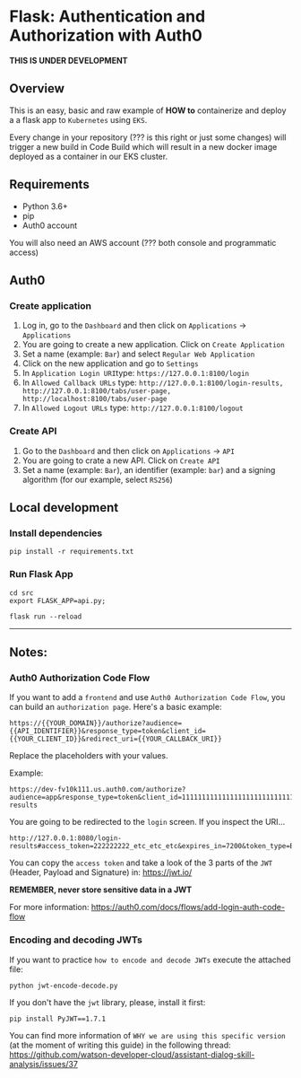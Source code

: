 # Flask: Authentication and Authorization with Auth0

**THIS IS UNDER DEVELOPMENT**

## Overview

This is an easy, basic and raw example of **HOW to** containerize and deploy a a flask app to `Kubernetes` using `EKS`.

Every change in your repository (??? is this right or just some changes) will trigger a new build in Code Build which will result in a new docker image deployed as a container in our EKS cluster. 

## Requirements

* Python 3.6+
* pip
* Auth0 account


You will also need an AWS account (??? both console and programmatic access)

## Auth0

### Create application

1. Log in, go to the `Dashboard` and then click on `Applications` -> `Applications`
2. You are going to create a new application. Click on `Create Application`
  1. Set a name (example: `Bar`) and select `Regular Web Application`
3. Click on the new application and go to `Settings`
  1. In `Application Login URI`type: `https://127.0.0.1:8100/login`
  1. In `Allowed Callback URLs` type: `http://127.0.0.1:8100/login-results, http://127.0.0.1:8100/tabs/user-page, http://localhost:8100/tabs/user-page`
  1. In `Allowed Logout URLs` type: `http://127.0.0.1:8100/logout`

### Create API

1. Go to the `Dashboard` and then click on `Applications` -> `API`
2. You are going to crate a new API. Click on `Create API`
  1. Set a name (example: `Bar`), an identifier (example: `bar`) and a signing algorithm (for our example, select `RS256`)


## Local development

### Install dependencies

```
pip install -r requirements.txt
```

### Run Flask App

```
cd src
export FLASK_APP=api.py;

flask run --reload
```
---

## Notes:

### Auth0 Authorization Code Flow

If you want to add a `frontend` and use `Auth0 Authorization Code Flow`, you can build an `authorization page`. Here's a basic example:

```
https://{{YOUR_DOMAIN}}/authorize?audience={{API_IDENTIFIER}}&response_type=token&client_id={{YOUR_CLIENT_ID}}&redirect_uri={{YOUR_CALLBACK_URI}}
```

Replace the placeholders with your values.

Example:

```
https://dev-fv10k111.us.auth0.com/authorize?audience=app&response_type=token&client_id=11111111111111111111111111111111&redirect_uri=http://127.0.0.1:8080/login-results
```

You are going to be redirected to the `login` screen.
If you inspect the URI...

```
http://127.0.0.1:8080/login-results#access_token=222222222_etc_etc_etc&expires_in=7200&token_type=Bearer
```

You can copy the `access token` and take a look of the 3 parts of the `JWT` (Header, Payload and Signature) in: https://jwt.io/

**REMEMBER, never store sensitive data in a JWT**

For more information: https://auth0.com/docs/flows/add-login-auth-code-flow

### Encoding and decoding JWTs

If you want to practice `how to encode and decode JWTs` execute the attached file:
```
python jwt-encode-decode.py
```

If you don't have the `jwt` library, please, install it first:
```
pip install PyJWT==1.7.1
```

You can find more information of `WHY we are using this specific version` (at the moment of writing this guide) in the following thread: https://github.com/watson-developer-cloud/assistant-dialog-skill-analysis/issues/37
